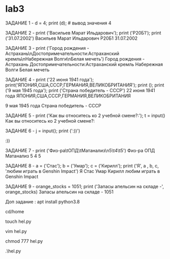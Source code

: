 # lab3
ЗАДАНИЕ 1 - d = 4; print (d); # вывод значения
4

ЗАДАНИЕ 2 - print ('Васильев Марат Ильдарович'); print ('Р20Б1'); print ('31.07.2002')
Васильев Марат Ильдарович
Р20Б1
31.07.2002

ЗАДАНИЕ 3 - print ('Город рождения - Астрахань\nДостопримечательности:Астраханский кремль\nНабережная Волги\nБелая мечеть')
Город рождения - Астрахань
Достопримечательности:Астраханский кремль
Набережная Волги
Белая мечеть

ЗАДАНИЕ 4 - print ('22 июня 1941 года'); print('ЯПОНИЯ,США,СССР,ГЕРМАНИЯ,ВЕЛИКОБРИТАНИЯ'); print (); print ('9 мая 1945 года'); print ('Страна победитель - СССР')
22 июня 1941 года
ЯПОНИЯ,США,СССР,ГЕРМАНИЯ,ВЕЛИКОБРИТАНИЯ

9 мая 1945 года
Страна победитель - СССР

ЗАДАНИЕ 5 - print ('Как вы относитесь ко 2 учебной смене?:'); t = input()
Как вы относитесь ко 2 учебной смене?:

ЗАДАНИЕ 6 - j = input(); print (':))')

:))

ЗАДАНИЕ 7 - print ('Физ-ра\tОПД\tМатанализ\n5\t4\t5')
Физ-ра ОПД Матанализ
5       4       5

ЗАДАНИЕ 8 - a = ('Стас'); b = ('Умар'); c = ('Кирилл'); print ('Я', a , b, c, 'любим играть в Genshin Impact')
Я Стас Умар Кирилл любим играть в Genshin Impact

ЗАДАНИЕ 9 - orange_stocks = 1051; print ('Запасы апельсин на складе -', orange_stocks)
Запасы апельсин на складе - 1051

Доп задание :
apt install python3.8

cd/home

touch hel.py

vim hel.py

chmod 777 hel.py

.\hel.py
